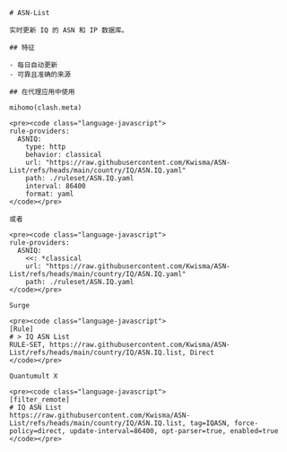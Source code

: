 
    # ASN-List
    
    实时更新 IQ 的 ASN 和 IP 数据库。
    
    ## 特征
    
    - 每日自动更新
    - 可靠且准确的来源
    
    ## 在代理应用中使用
    
    mihomo(clash.meta)
   
    <pre><code class="language-javascript">
    rule-providers:
      ASNIQ:
        type: http
        behavior: classical
        url: "https://raw.githubusercontent.com/Kwisma/ASN-List/refs/heads/main/country/IQ/ASN.IQ.yaml"
        path: ./ruleset/ASN.IQ.yaml
        interval: 86400
        format: yaml
    </code></pre>

    或者

    <pre><code class="language-javascript">
    rule-providers:
      ASNIQ:
        <<: *classical
        url: "https://raw.githubusercontent.com/Kwisma/ASN-List/refs/heads/main/country/IQ/ASN.IQ.yaml"
        path: ./ruleset/ASN.IQ.yaml
    </code></pre>
    
    Surge
    
    <pre><code class="language-javascript">
    [Rule]
    # > IQ ASN List
    RULE-SET, https://raw.githubusercontent.com/Kwisma/ASN-List/refs/heads/main/country/IQ/ASN.IQ.list, Direct
    </code></pre>
    
    Quantumult X
    
    <pre><code class="language-javascript">
    [filter_remote]
    # IQ ASN List
    https://raw.githubusercontent.com/Kwisma/ASN-List/refs/heads/main/country/IQ/ASN.IQ.list, tag=IQASN, force-policy=direct, update-interval=86400, opt-parser=true, enabled=true
    </code></pre>
    
